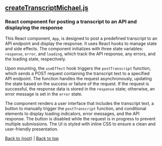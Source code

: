 ## [createTranscriptMichael.js](createTranscriptMichael.js)

### React component for posting a transcript to an API and displaying the response

This React component, `App`, is designed to post a predefined transcript to an API endpoint and display the response. It uses React hooks to manage state and side effects. The component initializes with three state variables: `response`, `error`, and `loading`, which track the API response, any errors, and the loading state, respectively.

Upon mounting, the `useEffect` hook triggers the `postTranscript` function, which sends a POST request containing the transcript text to a specified API endpoint. The function handles the request asynchronously, updating the state based on the success or failure of the request. If the request is successful, the response data is stored in the `response` state; otherwise, an error message is set in the `error` state.

The component renders a user interface that includes the transcript text, a button to manually trigger the `postTranscript` function, and conditional elements to display loading indicators, error messages, and the API response. The button is disabled while the request is in progress to prevent multiple submissions. The UI is styled with inline CSS to ensure a clean and user-friendly presentation.

[Back to (root)](#root) | [Back to top](#table-of-contents)


